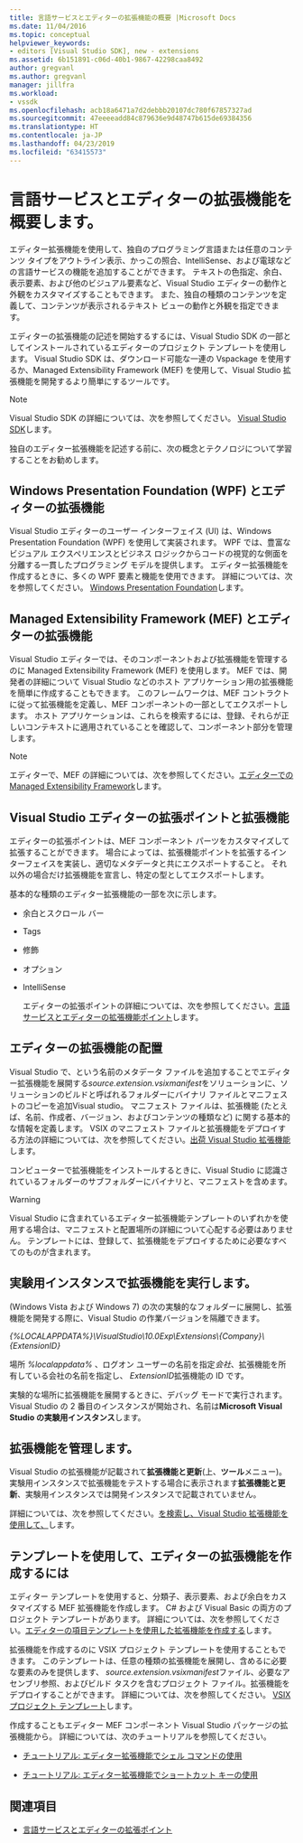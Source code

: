 ```yaml
---
title: 言語サービスとエディターの拡張機能の概要 |Microsoft Docs
ms.date: 11/04/2016
ms.topic: conceptual
helpviewer_keywords:
- editors [Visual Studio SDK], new - extensions
ms.assetid: 6b151891-c06d-40b1-9867-42298caa8492
author: gregvanl
ms.author: gregvanl
manager: jillfra
ms.workload:
- vssdk
ms.openlocfilehash: acb18a6471a7d2debbb20107dc780f67857327ad
ms.sourcegitcommit: 47eeeeadd84c879636e9d48747b615de69384356
ms.translationtype: HT
ms.contentlocale: ja-JP
ms.lasthandoff: 04/23/2019
ms.locfileid: "63415573"
---
```

# <a name="get-started-with-language-service-and-editor-extensions"></a>言語サービスとエディターの拡張機能を概要します。
エディター拡張機能を使用して、独自のプログラミング言語または任意のコンテンツ タイプをアウトライン表示、かっこの照合、IntelliSense、および電球などの言語サービスの機能を追加することができます。 テキストの色指定、余白、表示要素、および他のビジュアル要素など、Visual Studio エディターの動作と外観をカスタマイズすることもできます。 また、独自の種類のコンテンツを定義して、コンテンツが表示されるテキスト ビューの動作と外観を指定できます。

 エディターの拡張機能の記述を開始するするには、Visual Studio SDK の一部としてインストールされているエディターのプロジェクト テンプレートを使用します。 Visual Studio SDK は、ダウンロード可能な一連の Vspackage を使用するか、Managed Extensibility Framework (MEF) を使用して、Visual Studio 拡張機能を開発するより簡単にするツールです。

> [!NOTE]
> Visual Studio SDK の詳細については、次を参照してください。 [Visual Studio SDK](../extensibility/visual-studio-sdk.md)します。

 独自のエディター拡張機能を記述する前に、次の概念とテクノロジについて学習することをお勧めします。

## <a name="the-windows-presentation-foundation-wpf-and-editor-extensions"></a>Windows Presentation Foundation (WPF) とエディターの拡張機能
 Visual Studio エディターのユーザー インターフェイス (UI) は、Windows Presentation Foundation (WPF) を使用して実装されます。 WPF では、豊富なビジュアル エクスペリエンスとビジネス ロジックからコードの視覚的な側面を分離する一貫したプログラミング モデルを提供します。 エディター拡張機能を作成するときに、多くの WPF 要素と機能を使用できます。 詳細については、次を参照してください。 [Windows Presentation Foundation](/dotnet/framework/wpf/index)します。

## <a name="the-managed-extensibility-framework-mef-and-editor-extensions"></a>Managed Extensibility Framework (MEF) とエディターの拡張機能
 Visual Studio エディターでは、そのコンポーネントおよび拡張機能を管理するのに Managed Extensibility Framework (MEF) を使用します。 MEF では、開発者の詳細について Visual Studio などのホスト アプリケーション用の拡張機能を簡単に作成することもできます。 このフレームワークは、MEF コントラクトに従って拡張機能を定義し、MEF コンポーネントの一部としてエクスポートします。 ホスト アプリケーションは、これらを検索するには、登録、それらが正しいコンテキストに適用されていることを確認して、コンポーネント部分を管理します。

> [!NOTE]
> エディターで、MEF の詳細については、次を参照してください。[エディターでの Managed Extensibility Framework](../extensibility/managed-extensibility-framework-in-the-editor.md)します。

## <a name="visual-studio-editor-extension-points-and-extensions"></a>Visual Studio エディターの拡張ポイントと拡張機能
 エディターの拡張ポイントは、MEF コンポーネント パーツをカスタマイズして拡張することができます。 場合によっては、拡張機能ポイントを拡張するインターフェイスを実装し、適切なメタデータと共にエクスポートすること。 それ以外の場合だけ拡張機能を宣言し、特定の型としてエクスポートします。

 基本的な種類のエディター拡張機能の一部を次に示します。

- 余白とスクロール バー

- Tags

- 修飾

- オプション

- IntelliSense

  エディターの拡張ポイントの詳細については、次を参照してください。[言語サービスとエディターの拡張機能ポイント](../extensibility/language-service-and-editor-extension-points.md)します。

## <a name="deploying-editor-extensions"></a>エディターの拡張機能の配置
 Visual Studio で、という名前のメタデータ ファイルを追加することでエディター拡張機能を展開する*source.extension.vsixmanifest*をソリューションに、ソリューションのビルドと呼ばれるフォルダーにバイナリ ファイルとマニフェストのコピーを追加Visual studio。 マニフェスト ファイルは、拡張機能 (たとえば、名前、作成者、バージョン、およびコンテンツの種類など) に関する基本的な情報を定義します。 VSIX のマニフェスト ファイルと拡張機能をデプロイする方法の詳細については、次を参照してください。[出荷 Visual Studio 拡張機能](../extensibility/shipping-visual-studio-extensions.md)します。

 コンピューターで拡張機能をインストールするときに、Visual Studio に認識されているフォルダーのサブフォルダーにバイナリと、マニフェストを含めます。

> [!WARNING]
> Visual Studio に含まれているエディター拡張機能テンプレートのいずれかを使用する場合は、マニフェストと配置場所の詳細について心配する必要はありません。 テンプレートには、登録して、拡張機能をデプロイするために必要なすべてのものが含まれます。

## <a name="run-extensions-in-the-experimental-instance"></a>実験用インスタンスで拡張機能を実行します。
 (Windows Vista および Windows 7) の次の実験的なフォルダーに展開し、拡張機能を開発する際に、Visual Studio の作業バージョンを隔離できます。

 *{%LOCALAPPDATA%}\VisualStudio\10.0Exp\Extensions\\{Company}\\{ExtensionID}*

 場所 *%localappdata%* 、ログオン ユーザーの名前を指定*会社*、拡張機能を所有している会社の名前を指定し、 *ExtensionID*拡張機能の ID です。

 実験的な場所に拡張機能を展開するときに、デバッグ モードで実行されます。 Visual Studio の 2 番目のインスタンスが開始され、名前は**Microsoft Visual Studio の実験用インスタンス**します。

## <a name="manage-extensions"></a>拡張機能を管理します。
 Visual Studio の拡張機能が記載されて**拡張機能と更新**(上、**ツール**メニュー)。 実験用インスタンスで拡張機能をテストする場合に表示されます**拡張機能と更新**、実験用インスタンスでは開発インスタンスで記載されていません。

 詳細については、次を参照してください。[を検索し、Visual Studio 拡張機能を使用して、](../ide/finding-and-using-visual-studio-extensions.md)します。

## <a name="use-templates-to-create-editor-extensions"></a>テンプレートを使用して、エディターの拡張機能を作成するには
 エディター テンプレートを使用すると、分類子、表示要素、および余白をカスタマイズする MEF 拡張機能を作成します。 C# および Visual Basic の両方のプロジェクト テンプレートがあります。 詳細については、次を参照してください。[エディターの項目テンプレートを使用した拡張機能を作成する](../extensibility/creating-an-extension-with-an-editor-item-template.md)します。

 拡張機能を作成するのに VSIX プロジェクト テンプレートを使用することもできます。 このテンプレートは、任意の種類の拡張機能を展開し、含めるに必要な要素のみを提供します、 *source.extension.vsixmanifest*ファイル、必要なアセンブリ参照、およびビルド タスクを含むプロジェクト ファイル。拡張機能をデプロイすることができます。 詳細については、次を参照してください。 [VSIX プロジェクト テンプレート](../extensibility/vsix-project-template.md)します。

 作成することもエディター MEF コンポーネント Visual Studio パッケージの拡張機能から。 詳細については、次のチュートリアルを参照してください。

- [チュートリアル: エディター拡張機能でシェル コマンドの使用](../extensibility/walkthrough-using-a-shell-command-with-an-editor-extension.md)

- [チュートリアル: エディター拡張機能でショートカット キーの使用](../extensibility/walkthrough-using-a-shortcut-key-with-an-editor-extension.md)

## <a name="see-also"></a>関連項目
- [言語サービスとエディターの拡張ポイント](../extensibility/language-service-and-editor-extension-points.md)